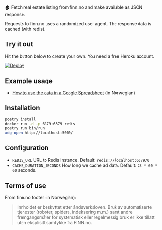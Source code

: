 🏠 Fetch real estate listing from finn.no and make available as JSON response.

Requests to finn.no uses a randomized user agent. The response data is cached (with redis).

## Try it out

Hit the button below to create your own. You need a free Heroku account.

[![Deploy](https://www.herokucdn.com/deploy/button.svg)](https://heroku.com/deploy?template=https://github.com/nikolaik/pyfinn)

## Example usage

- [How to use the data in a Google Spreadsheet](https://medium.com/@nikolaik/samle-boligannonser-fra-finn-no-i-et-regneark-med-google-sheets-d0e4fd2ae19f) (in Norwegian)

## Installation

```bash
poetry install
docker run -d -p 6379:6379 redis
poetry run bin/run
xdg-open http://localhost:5000/
```

## Configuration

- `REDIS_URL` URL to Redis instance. Default: `redis://localhost:6379/0`
- `CACHE_DURATION_SECONDS` How long we cache ad data. Default: `23 * 60 * 60` seconds.

## Terms of use

From finn.no footer (in Norwegian):
> Innholdet er beskyttet etter åndsverksloven. Bruk av automatiserte tjenester (roboter, spidere, indeksering m.m.) samt andre fremgangsmåter for systematisk eller regelmessig bruk er ikke tillatt uten eksplisitt samtykke fra FINN.no.
